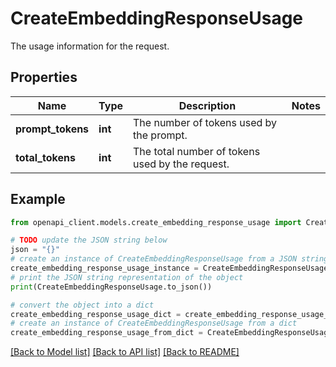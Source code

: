 # CreateEmbeddingResponseUsage

The usage information for the request.

## Properties

Name | Type | Description | Notes
------------ | ------------- | ------------- | -------------
**prompt_tokens** | **int** | The number of tokens used by the prompt. | 
**total_tokens** | **int** | The total number of tokens used by the request. | 

## Example

```python
from openapi_client.models.create_embedding_response_usage import CreateEmbeddingResponseUsage

# TODO update the JSON string below
json = "{}"
# create an instance of CreateEmbeddingResponseUsage from a JSON string
create_embedding_response_usage_instance = CreateEmbeddingResponseUsage.from_json(json)
# print the JSON string representation of the object
print(CreateEmbeddingResponseUsage.to_json())

# convert the object into a dict
create_embedding_response_usage_dict = create_embedding_response_usage_instance.to_dict()
# create an instance of CreateEmbeddingResponseUsage from a dict
create_embedding_response_usage_from_dict = CreateEmbeddingResponseUsage.from_dict(create_embedding_response_usage_dict)
```
[[Back to Model list]](../README.md#documentation-for-models) [[Back to API list]](../README.md#documentation-for-api-endpoints) [[Back to README]](../README.md)


